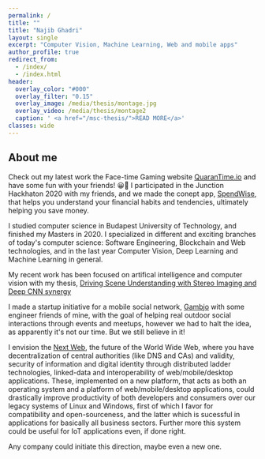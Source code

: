```yaml
---
permalink: /
title: ""
title: "Najib Ghadri"
layout: single
excerpt: "Computer Vision, Machine Learning, Web and mobile apps"
author_profile: true
redirect_from:
  - /index/
  - /index.html
header:
  overlay_color: "#000"
  overlay_filter: "0.15"
  overlay_image: /media/thesis/montage.jpg
  overlay_video: /media/thesis/montage2
  caption: ' <a href="/msc-thesis/">READ MORE</a>'
classes: wide
---
```


About me
--------
Check out my latest work the Face-time Gaming website [QuaranTime.io](https://quarantime.io/) and have some fun with your friends! 😀🥳
I participated in the Junction Hackhaton 2020 with my friends, and we made the conept app, [SpendWise](https://spendwise-c6b5b.web.app/), that helps you understand your financial habits and tendencies, ultimately helping you save money.


I studied computer science in Budapest University of Technology, and finished my Masters in 2020. I specialized in different and exciting branches of today's computer science: Software Engineering, Blockchain and Web technologies, and in the last year Computer Vision, Deep Learning and Machine Learning in general.

My recent work has been focused on artifical intelligence and computer vision with my thesis, [Driving Scene Understanding with Stereo Imaging and Deep CNN synergy
](https://najibghadri.com/msc-thesis/)

I made a startup initiative for a mobile social network, [Gambjo](http://gambjo.com/) with some engineer friends of mine, with the goal of helping real outdoor social interactions through events and meetups, however we had to halt the idea, as apparently it's not our time. But we still believe in it!

I envision the [Next Web](https://najibghadri.com/next-web/), the future of the World Wide Web, where you have decentralization of central authorities (like DNS and CAs) and validity, security of information and digital identity through distributed ladder technologies, linked-data and interoperability of web/mobile/desktop applications. These, implemented on a new platform, that acts as both an operating system and a platform of web/mobile/desktop applications, could drastically improve productivity of both developers and consumers over our legacy systems of Linux and Windows, first of which I favor for compatibility and open-sourceness, and the latter which is sucessful in applications for basically all business sectors. Further more this system could be useful for IoT applications even, if done right.

Any company could initiate this direction, maybe even a new one.

